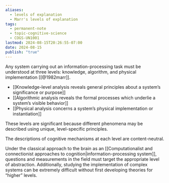 ```yaml
---
aliases:
  - levels of explanation
  - Marr's levels of explanation
tags:
  - permanent-note
  - topic-cognitive-science
  - COGS-UN1001
lastmod: 2024-08-15T20:26:55-07:00
date: 2024-08-15
publish: "true"
---
```

Any system carrying out an information-processing task must be understood at three levels: knowledge, algorithm, and physical implementation [[@1982marr]].

- [[Knowledge-level analysis reveals general principles about a system’s significance or purpose]]
- [[Algorithmic analysis reveals the formal processes which underlie a system’s visible behavior]]
- [[Physical analysis concerns a system’s physical implementation or instantiation]]

These levels are significant because different phenomena may be described using unique, level-specific principles.

The descriptions of cognitive mechanisms at each level are content-neutral.

Under the classical approach to the brain as an [[Computationalist and connectionist approaches to cognition|information-processing system]], questions and measurements in the field must target the appropriate level of abstraction. Additionally, studying the implementation of complex systems can be extremely difficult without first developing theories for “higher” levels.